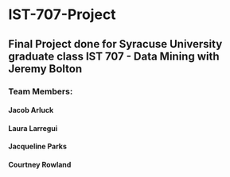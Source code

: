 # IST-707-Project
## Final Project done for Syracuse University graduate class IST 707 - Data Mining with Jeremy Bolton
### Team Members:
####    Jacob Arluck
####    Laura Larregui
####    Jacqueline Parks
####    Courtney Rowland
